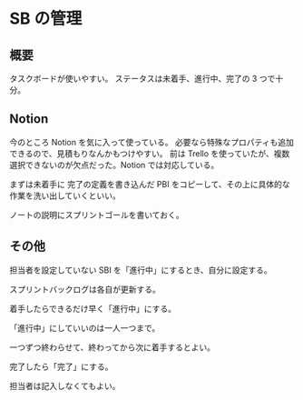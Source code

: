 # SB の管理

## 概要

タスクボードが使いやすい。
ステータスは未着手、進行中、完了の 3 つで十分。

## Notion

今のところ Notion を気に入って使っている。
必要なら特殊なプロパティも追加できるので、見積もりなんかもつけやすい。
前は Trello を使っていたが、複数選択できないのが欠点だった。Notion では対応している。

まずは未着手に 完了の定義を書き込んだ PBI をコピーして、その上に具体的な作業を洗い出していくといい。

ノートの説明にスプリントゴールを書いておく。

## その他

担当者を設定していない SBI を「進行中」にするとき、自分に設定する。

スプリントバックログは各自が更新する。

着手したらできるだけ早く「進行中」にする。

「進行中」にしていいのは一人一つまで。

一つずつ終わらせて、終わってから次に着手するとよい。

完了したら「完了」にする。

担当者は記入しなくてもよい。
